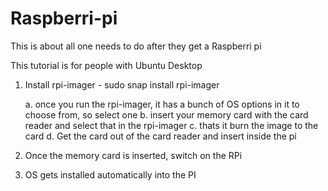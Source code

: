 # Raspberri-pi

This is about all one needs to do after they get a Raspberri pi

This tutorial is for people with Ubuntu Desktop


1. Install rpi-imager - sudo snap install rpi-imager

     a. once you run the rpi-imager, it has a bunch of OS options in it to choose from, so select one
     b. insert your memory card with the card reader and select that in the rpi-imager
     c. thats it burn the image to the card
     d. Get the card out of the card reader and insert inside the pi
2. Once the memory card is inserted, switch on the RPi
3. OS gets installed automatically into the PI 

